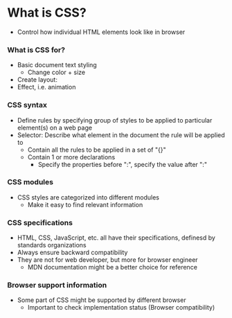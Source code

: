 # What is CSS?

- Control how individual HTML elements look like in browser

### What is CSS for?

- Basic document text styling
  - Change color + size
- Create layout:
- Effect, i.e. animation

### CSS syntax

- Define rules by specifying group of styles to be applied to particular element(s) on a web page
- Selector: Describe what element in the document the rule will be applied to
  - Contain all the rules to be applied in a set of "{}"
  - Contain 1 or more declarations
    - Specify the properties before ":", specify the value after ":"

### CSS modules

- CSS styles are categorized into different modules
  - Make it easy to find relevant information

### CSS specifications

- HTML, CSS, JavaScript, etc. all have their specifications, definesd by standards organizations
- Always ensure backward compatibility
- They are not for web developer, but more for browser engineer
  - MDN documentation might be a better choice for reference

### Browser support information

- Some part of CSS might be supported by different browser
  - Important to check implementation status (Browser compatibility)